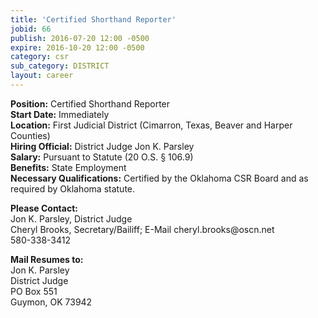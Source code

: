```yaml
---
title: 'Certified Shorthand Reporter'
jobid: 66
publish: 2016-07-20 12:00 -0500
expire: 2016-10-20 12:00 -0500
category: csr
sub_category: DISTRICT
layout: career
---
```

<p><strong>Position:</strong> Certified Shorthand Reporter<br>
<strong>Start Date:</strong> Immediately<br>
<strong>Location:</strong> First Judicial District  (Cimarron, Texas, Beaver and Harper Counties)<br>
<strong>Hiring Official:</strong> District Judge Jon K. Parsley<br>
<strong>Salary:</strong> Pursuant to Statute (20 O.S. § 106.9)<br>
<strong>Benefits:</strong> State Employment<br>
<strong>Necessary Qualifications:</strong> Certified by the Oklahoma CSR Board and as required by 
Oklahoma statute.</p>
<p><strong>Please Contact:</strong><br>
Jon K. Parsley, District Judge<br>
Cheryl Brooks, Secretary/Bailiff; E-Mail   cheryl.brooks@oscn.net<br>
580-338-3412</p>
<p><strong>Mail Resumes to:</strong><br>
Jon K. Parsley<br>
District Judge<br>
PO Box 551<br>
Guymon, OK 73942</p>